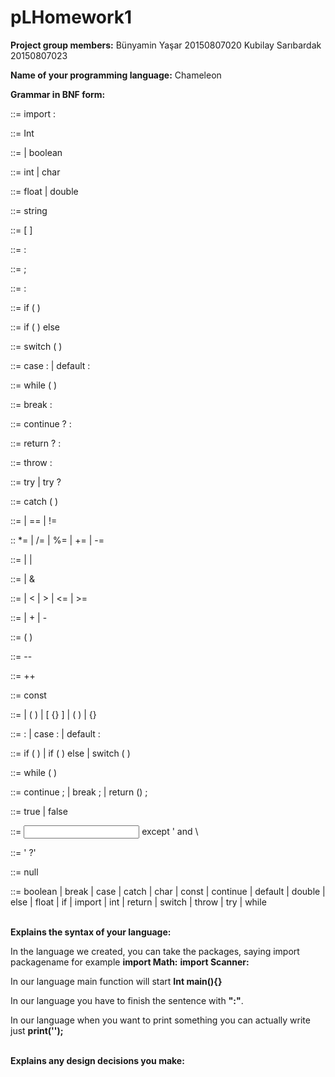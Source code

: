 # pLHomework1
<b>Project group members:</b> Bünyamin Yaşar 20150807020 Kubilay Sarıbardak 20150807023

<b>Name of your programming language:</b> Chameleon

<b>Grammar in BNF form:</b><br>

<single type import declaration> ::= import <type name> :

<constructor modifier> ::= Int

<primitive type> ::= <numeric type> | boolean

<integral type> ::=  int | char

<floating-point type> ::= float | double
  
<string type> ::= string

<array type> ::= <type> [ ]

<empty statement> ::= :

<labeled statement> ::= <identifier> ; <statement>

<expression statement> ::= <statement expression> :

<if then statement>::= if ( <expression> ) <statement>

<if then else statement>::= if ( <expression> ) <statement no short if> else <statement>

<switch statement> ::= switch ( <expression> ) <switch block>

<switch label> ::= case <constant expression> : | default :

<while statement> ::= while ( <expression> ) <statement>
  
<break statement> ::= break <identifier> :

<continue statement> ::= continue <identifier>? :

<return statement> ::= return <expression>? :

<throws statement> ::= throw <expression> :
  
<try statement> ::= try <block> <catches> | try <block> <catches>? <finally>

<catch clause> ::= catch ( <formal parameter> ) <block>

<equality-expression> ::= <relational-expression>
                        | <equality-expression> == <relational-expression>
                        | <equality-expression> != <relational-expression>
  
<assignment operator> :: *= | /= | %= | += | -=

<conditional or expression> ::= <conditional and expression> | <conditional or expression> | <conditional and expression>

<conditional and expression> ::= <inclusive or expression> | <conditional and expression> & <inclusive or expression>
  
<relational expression> ::= <shift expression> | <relational expression> < <shift expression> | <relational expression> > <shift expression> | <relational expression> <= <shift expression> | <relational expression> >= <shift expression>
  
<additive expression> ::= <multiplicative expression> | <additive expression> + <multiplicative expression> | <additive expression> - <multiplicative expression>
  
<cast expression> ::= ( <primitive type> ) <unary expression> 

<predecrement expression> ::= -- <unary expression>

<preincrement expression> ::= ++ <unary expression>

<type-qualifier> ::= const

<direct-declarator> ::= <identifier>
                      | ( <declarator> )
                      | <direct-declarator> [ {<constant-expression>} ]
                      | <direct-declarator> ( <parameter-type-list> )
                      | <direct-declarator>  {<identifier>} 

<labeled-statement> ::= <identifier> : <statement>
                      | case <constant-expression> : <statement>
                      | default : <statement>

<selection-statement> ::= if ( <expression> ) <statement>
                        | if ( <expression> ) <statement> else <statement>
                        | switch ( <expression> ) <statement>

<iteration-statement> ::= while ( <expression> ) <statement>

<jump-statement> ::= continue ;
                   | break ;
                   | return (<expression>) ;
  
<boolean literal> ::= true | false

<single character> ::= <input character> except ' and \

<string literal> ::= ' <string characters>?'

<null literal> ::= null

<keyword> ::= boolean | break | case | catch | char | const | continue | default | double | else | float | if | import | int | return | switch | throw | try | while

<br><b>Explains the syntax of your language:</b>

In the language we created, you can take the packages, saying import packagename for example 
<b>import Math:</b>
<b>import Scanner:</b>

In our language main function will start <b>Int main(){}</b> 

In our language you have to finish the sentence with <b>":"</b>.

In our language when you want to print something you can actually write just <b>print('');</b>

<br><b>Explains any design decisions you make:</b>
